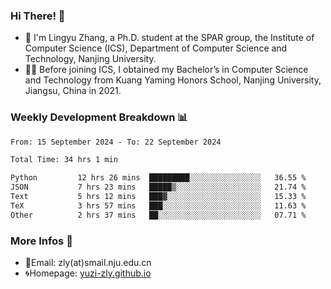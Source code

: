 ### Hi There! 👋 
- 🐳 I'm Lingyu Zhang, a Ph.D. student at the SPAR group, the Institute of Computer Science (ICS), Department of Computer Science and Technology, Nanjing University.
- 🧑‍🎓 Before joining ICS, I obtained my Bachelor’s in Computer Science and Technology from Kuang Yaming Honors School, Nanjing University, Jiangsu, China in 2021.

### Weekly Development Breakdown :bar_chart:

<!--START_SECTION:waka-->

```txt
From: 15 September 2024 - To: 22 September 2024

Total Time: 34 hrs 1 min

Python         12 hrs 26 mins  █████████░░░░░░░░░░░░░░░░   36.55 %
JSON           7 hrs 23 mins   █████▒░░░░░░░░░░░░░░░░░░░   21.74 %
Text           5 hrs 12 mins   ███▓░░░░░░░░░░░░░░░░░░░░░   15.33 %
TeX            3 hrs 57 mins   ███░░░░░░░░░░░░░░░░░░░░░░   11.63 %
Other          2 hrs 37 mins   ██░░░░░░░░░░░░░░░░░░░░░░░   07.71 %
```

<!--END_SECTION:waka-->

<!--
### Github Contributions :octocat:

![](https://raw.githubusercontent.com/yuzi-zly/yuzi-zly/output/github-contribution-grid-snake.svg)              
-->

### More Infos 📖

- 📧Email: zly(at)smail.nju.edu.cn
- 🌀Homepage: [yuzi-zly.github.io](https://yuzi-zly.github.io/)
